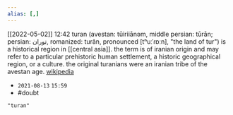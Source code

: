 ```yaml
---
alias: [,]
---
```


[[2022-05-02]] 12:42
turan (avestan: tūiriiānəm, middle persian: tūrān; persian: توران, romanized: turân, pronounced [tʰuːˈɾɒːn], "the land of tur") is a historical region in [[central asia]]. the term is of iranian origin and may refer to a particular prehistoric human settlement, a historic geographical region, or a culture. the original turanians were an iranian tribe of the avestan age.
[wikipedia](https://en.wikipedia.org/wiki/turan)
- `2021-08-13` `15:59`
- #doubt 
```query
"turan"
```
